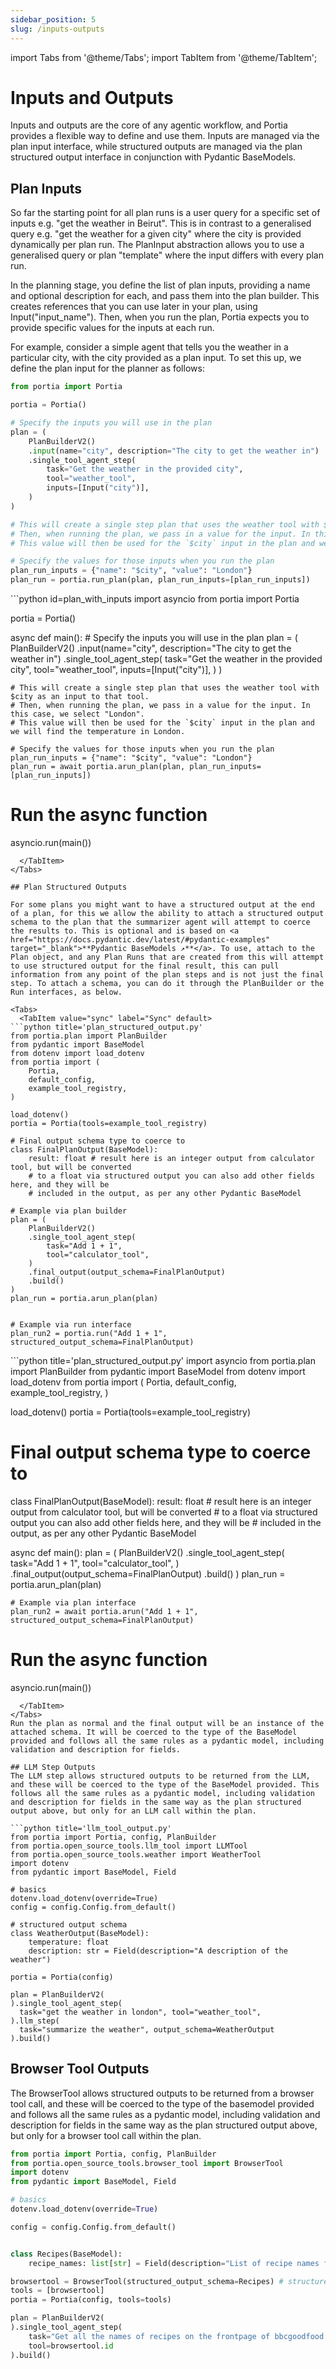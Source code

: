 ```yaml
---
sidebar_position: 5
slug: /inputs-outputs
---
```


import Tabs from '@theme/Tabs';
import TabItem from '@theme/TabItem';

# Inputs and Outputs
Inputs and outputs are the core of any agentic workflow, and Portia provides a flexible way to define and use them. Inputs are managed via the plan input interface, while structured outputs are managed via the plan structured output interface in conjunction with Pydantic BaseModels.

## Plan Inputs

So far the starting point for all plan runs is a user query for a specific set of inputs e.g. "get the weather in Beirut". This is in contrast to a generalised query e.g. "get the weather for a given city" where the city is provided dynamically per plan run. The PlanInput abstraction allows you to use a generalised query or plan "template" where the input differs with every plan run.

In the planning stage, you define the list of plan inputs, providing a name and optional description for each, and pass them into the plan builder. This creates references that you can use later in your plan, using Input("input_name"). Then, when you run the plan, Portia expects you to provide specific values for the inputs at each run.

For example, consider a simple agent that tells you the weather in a particular city, with the city provided as a plan input.
To set this up, we define the plan input for the planner as follows:
<Tabs groupId="sync-async">
  <TabItem value="sync" label="Sync" default>
```python id=plan_with_inputs
from portia import Portia

portia = Portia()

# Specify the inputs you will use in the plan
plan = (
    PlanBuilderV2()
    .input(name="city", description="The city to get the weather in")
    .single_tool_agent_step(
        task="Get the weather in the provided city",
        tool="weather_tool",
        inputs=[Input("city")],
    )
)

# This will create a single step plan that uses the weather tool with $city as an input to that tool.
# Then, when running the plan, we pass in a value for the input. In this case, we select "London".
# This value will then be used for the `$city` input in the plan and we will find the temperature in London.

# Specify the values for those inputs when you run the plan
plan_run_inputs = {"name": "$city", "value": "London"}
plan_run = portia.run_plan(plan, plan_run_inputs=[plan_run_inputs])
```
  </TabItem>
  <TabItem value="async" label="Async">
```python id=plan_with_inputs
import asyncio
from portia import Portia

portia = Portia()

async def main():
    # Specify the inputs you will use in the plan
    plan = (
      PlanBuilderV2()
      .input(name="city", description="The city to get the weather in")
      .single_tool_agent_step(
          task="Get the weather in the provided city",
          tool="weather_tool",
          inputs=[Input("city")],
      )
  )

    # This will create a single step plan that uses the weather tool with $city as an input to that tool.
    # Then, when running the plan, we pass in a value for the input. In this case, we select "London".
    # This value will then be used for the `$city` input in the plan and we will find the temperature in London.

    # Specify the values for those inputs when you run the plan
    plan_run_inputs = {"name": "$city", "value": "London"}
    plan_run = await portia.arun_plan(plan, plan_run_inputs=[plan_run_inputs])

# Run the async function
asyncio.run(main())
```
  </TabItem>
</Tabs>

## Plan Structured Outputs

For some plans you might want to have a structured output at the end of a plan, for this we allow the ability to attach a structured output schema to the plan that the summarizer agent will attempt to coerce the results to. This is optional and is based on <a href="https://docs.pydantic.dev/latest/#pydantic-examples" target="_blank">**Pydantic BaseModels ↗**</a>. To use, attach to the Plan object, and any Plan Runs that are created from this will attempt to use structured output for the final result, this can pull information from any point of the plan steps and is not just the final step. To attach a schema, you can do it through the PlanBuilder or the Run interfaces, as below.

<Tabs>
  <TabItem value="sync" label="Sync" default>
```python title='plan_structured_output.py'
from portia.plan import PlanBuilder
from pydantic import BaseModel
from dotenv import load_dotenv
from portia import (
    Portia,
    default_config,
    example_tool_registry,
)

load_dotenv()
portia = Portia(tools=example_tool_registry)

# Final output schema type to coerce to
class FinalPlanOutput(BaseModel):
    result: float # result here is an integer output from calculator tool, but will be converted 
    # to a float via structured output you can also add other fields here, and they will be 
    # included in the output, as per any other Pydantic BaseModel

# Example via plan builder
plan = (
    PlanBuilderV2()
    .single_tool_agent_step(
        task="Add 1 + 1",
        tool="calculator_tool",
    )
    .final_output(output_schema=FinalPlanOutput)
    .build()
)
plan_run = portia.arun_plan(plan)


# Example via run interface
plan_run2 = portia.run("Add 1 + 1", structured_output_schema=FinalPlanOutput) 
```
  </TabItem>
  <TabItem value="async" label="Async">
```python title='plan_structured_output.py'
import asyncio
from portia.plan import PlanBuilder
from pydantic import BaseModel
from dotenv import load_dotenv
from portia import (
    Portia,
    default_config,
    example_tool_registry,
)

load_dotenv()
portia = Portia(tools=example_tool_registry)

# Final output schema type to coerce to
class FinalPlanOutput(BaseModel):
    result: float # result here is an integer output from calculator tool, but will be converted 
    # to a float via structured output you can also add other fields here, and they will be 
    # included in the output, as per any other Pydantic BaseModel

async def main():
    plan = (
      PlanBuilderV2()
      .single_tool_agent_step(
          task="Add 1 + 1",
          tool="calculator_tool",
      )
      .final_output(output_schema=FinalPlanOutput)
      .build()
    )
    plan_run = portia.arun_plan(plan)

    # Example via plan interface
    plan_run2 = await portia.arun("Add 1 + 1", structured_output_schema=FinalPlanOutput)

# Run the async function
asyncio.run(main())
```
  </TabItem>
</Tabs>
Run the plan as normal and the final output will be an instance of the attached schema. It will be coerced to the type of the BaseModel provided and follows all the same rules as a pydantic model, including validation and description for fields.

## LLM Step Outputs
The LLM step allows structured outputs to be returned from the LLM, and these will be coerced to the type of the BaseModel provided. This follows all the same rules as a pydantic model, including validation and description for fields in the same way as the plan structured output above, but only for an LLM call within the plan. 

```python title='llm_tool_output.py'
from portia import Portia, config, PlanBuilder
from portia.open_source_tools.llm_tool import LLMTool
from portia.open_source_tools.weather import WeatherTool
import dotenv
from pydantic import BaseModel, Field

# basics
dotenv.load_dotenv(override=True)
config = config.Config.from_default()

# structured output schema
class WeatherOutput(BaseModel):
    temperature: float
    description: str = Field(description="A description of the weather")

portia = Portia(config)

plan = PlanBuilderV2(
).single_tool_agent_step(
  task="get the weather in london", tool="weather_tool",
).llm_step(
  task="summarize the weather", output_schema=WeatherOutput
).build()
```

## Browser Tool Outputs
The BrowserTool allows structured outputs to be returned from a browser tool call, and these will be coerced to the type of the basemodel provided and follows all the same rules as a pydantic model, including validation and description for fields in the same way as the plan structured output above, but only for a browser tool call within the plan. 

```python title='browser_tool_output.py'
from portia import Portia, config, PlanBuilder
from portia.open_source_tools.browser_tool import BrowserTool
import dotenv
from pydantic import BaseModel, Field

# basics
dotenv.load_dotenv(override=True)

config = config.Config.from_default()


class Recipes(BaseModel):
    recipe_names: list[str] = Field(description="List of recipe names found on the page")

browsertool = BrowserTool(structured_output_schema=Recipes) # structured output schema attached
tools = [browsertool]
portia = Portia(config, tools=tools)

plan = PlanBuilderV2(
).single_tool_agent_step(
    task="Get all the names of recipes on the frontpage of bbcgoodfood.com",
    tool=browsertool.id
).build()
```
